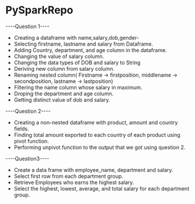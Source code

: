# PySparkRepo
----Question 1----
- Creating a dataframe with name,salary,dob,gender-
- Selecting firstname, lastname and salary from Dataframe.
- Adding Country, department, and age column in the dataframe.
- Changing the value of salary column.
- Changing the data types of DOB and salary to String
- Deriving new column from salary column.
- Renaming nested column( Firstname -> firstposition, middlename -> secondposition, lastname -> lastposition)
- Filtering the name column whose salary in maximum.
- Droping the department and age column.
- Getting distinct value of dob and salary.

----Question 2----
- Creating a non-nested dataframe with product, amount and country fields.
- Finding total amount exported to each country of each product using pivot function.
- Performing unpivot function to the output that we got using question 2.

----Question3----
- Create a data frame with employee_name, department and salary.
- Select first row from each department group. 
- Retrieve Employees who earns the highest salary. 
- Select the highest, lowest, average, and total salary for each department group.  

 
